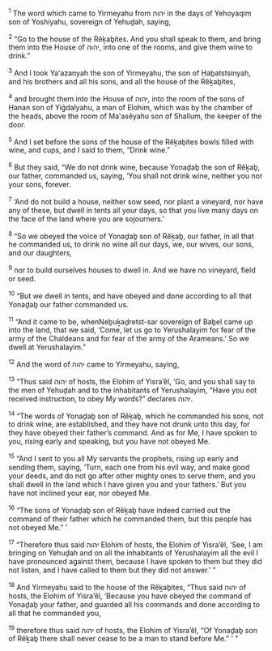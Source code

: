 <sup>1</sup> The word which came to Yirmeyahu from יהוה in the days of Yehoyaqim son of Yoshiyahu, sovereign of Yehuḏah, saying,

<sup>2</sup> “Go to the house of the Rĕḵaḇites. And you shall speak to them, and bring them into the House of יהוה, into one of the rooms, and give them wine to drink.”

<sup>3</sup> And I took Ya‛azanyah the son of Yirmeyahu, the son of Ḥaḇatstsinyah, and his brothers and all his sons, and all the house of the Rĕḵaḇites,

<sup>4</sup> and brought them into the House of יהוה, into the room of the sons of Ḥanan son of Yiḡdalyahu, a man of Elohim, which was by the chamber of the heads, above the room of Ma‛asĕyahu son of Shallum, the keeper of the door.

<sup>5</sup> And I set before the sons of the house of the Rĕḵaḇites bowls filled with wine, and cups, and I said to them, “Drink wine.”

<sup>6</sup> But they said, “We do not drink wine, because Yonaḏaḇ the son of Rĕḵaḇ, our father, commanded us, saying, ‘You shall not drink wine, neither you nor your sons, forever.

<sup>7</sup> ‘And do not build a house, neither sow seed, nor plant a vineyard, nor have any of these, but dwell in tents all your days, so that you live many days on the face of the land where you are sojourners.’

<sup>8</sup> “So we obeyed the voice of Yonaḏaḇ son of Rĕḵaḇ, our father, in all that he commanded us, to drink no wine all our days, we, our wives, our sons, and our daughters,

<sup>9</sup> nor to build ourselves houses to dwell in. And we have no vineyard, field or seed.

<sup>10</sup> “But we dwell in tents, and have obeyed and done according to all that Yonaḏaḇ our father commanded us.

<sup>11</sup> “And it came to be, whenNeḇuḵaḏretst-sar sovereign of Baḇel came up into the land, that we said, ‘Come, let us go to Yerushalayim for fear of the army of the Chaldeans and for fear of the army of the Arameans.’ So we dwell at Yerushalayim.”

<sup>12</sup> And the word of יהוה came to Yirmeyahu, saying,

<sup>13</sup> “Thus said יהוה of hosts, the Elohim of Yisra’ĕl, ‘Go, and you shall say to the men of Yehuḏah and to the inhabitants of Yerushalayim, “Have you not received instruction, to obey My words?” declares יהוה.

<sup>14</sup> “The words of Yonaḏaḇ son of Rĕḵaḇ, which he commanded his sons, not to drink wine, are established, and they have not drunk unto this day, for they have obeyed their father’s command. And as for Me, I have spoken to you, rising early and speaking, but you have not obeyed Me.

<sup>15</sup> “And I sent to you all My servants the prophets, rising up early and sending them, saying, ‘Turn, each one from his evil way, and make good your deeds, and do not go after other mighty ones to serve them, and you shall dwell in the land which I have given you and your fathers.’ But you have not inclined your ear, nor obeyed Me.

<sup>16</sup> “The sons of Yonaḏaḇ son of Rĕḵaḇ have indeed carried out the command of their father which he commanded them, but this people has not obeyed Me.” ’

<sup>17</sup> “Therefore thus said יהוה Elohim of hosts, the Elohim of Yisra’ĕl, ‘See, I am bringing on Yehuḏah and on all the inhabitants of Yerushalayim all the evil I have pronounced against them, because I have spoken to them but they did not listen, and I have called to them but they did not answer.’ ”

<sup>18</sup> And Yirmeyahu said to the house of the Rĕḵaḇites, “Thus said יהוה of hosts, the Elohim of Yisra’ĕl, ‘Because you have obeyed the command of Yonaḏaḇ your father, and guarded all his commands and done according to all that he commanded you,

<sup>19</sup> therefore thus said יהוה of hosts, the Elohim of Yisra’ĕl, “Of Yonaḏaḇ son of Rĕḵaḇ there shall never cease to be a man to stand before Me.” ’ ”


